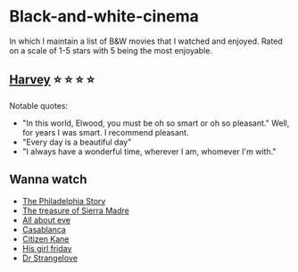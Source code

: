 # Black-and-white-cinema
In which I maintain a list of B&W movies that I watched and enjoyed. 
Rated on a scale of 1-5 stars with 5 being the most enjoyable. 

## [Harvey](https://www.imdb.com/title/tt0042546/) :star: :star: :star: :star:
Notable quotes:
* "In this world, Elwood, you must be oh so smart or oh so pleasant." Well, for years I was smart. I recommend pleasant.
* "Every day is a beautiful day"
* "I always have a wonderful time, wherever I am, whomever I'm with."

## Wanna watch
* [The Philadelphia Story](https://www.imdb.com/title/tt0032904/)
* [The treasure of Sierra Madre](https://www.imdb.com/title/tt0040897/)
* [All about eve](https://www.imdb.com/title/tt0042192/)
* [Casablanca](https://www.imdb.com/title/tt0034583/)
* [Citizen Kane](https://www.imdb.com/title/tt0033467/)
* [His girl friday](https://www.imdb.com/title/tt0032599/)
* [Dr Strangelove](https://www.imdb.com/title/tt0057012/)
